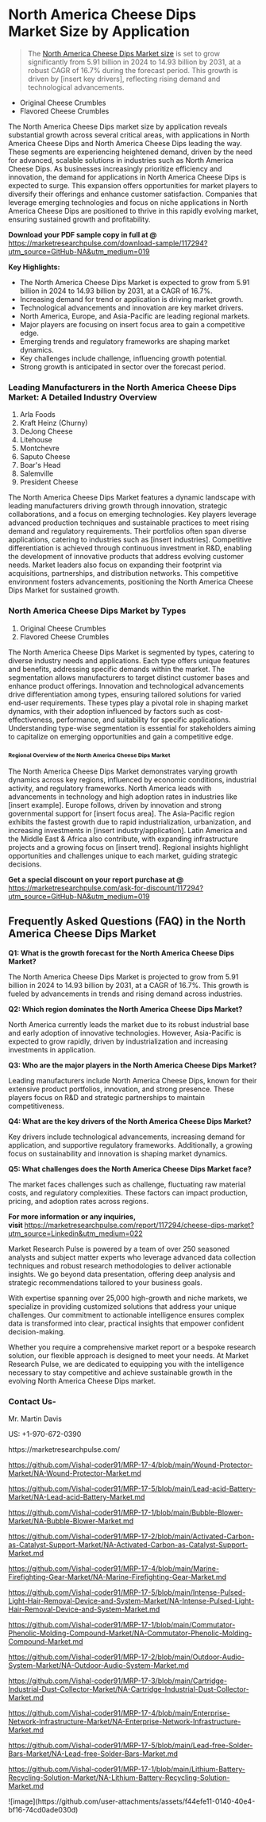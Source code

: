 <h1>North America Cheese Dips Market&nbsp;Size by Application</h1><blockquote><p>The <a href="https://marketresearchpulse.com/download-sample/117294?utm_source=GitHub-NA&amp;utm_medium=019">North America Cheese Dips Market size</a> is set to grow significantly from 5.91 billion in 2024 to 14.93 billion by 2031, at a robust CAGR of 16.7% during the forecast period. This growth is driven by [insert key drivers], reflecting rising demand and technological advancements.</p></blockquote><ul><li>Original Cheese Crumbles<li> Flavored Cheese Crumbles</li></ul><p>The North America Cheese Dips market size by application reveals substantial growth across several critical areas, with applications in North America Cheese Dips and North America Cheese Dips leading the way. These segments are experiencing heightened demand, driven by the need for advanced, scalable solutions in industries such as North America Cheese Dips. As businesses increasingly prioritize efficiency and innovation, the demand for applications in North America Cheese Dips is expected to surge. This expansion offers opportunities for market players to diversify their offerings and enhance customer satisfaction. Companies that leverage emerging technologies and focus on niche applications in North America Cheese Dips are positioned to thrive in this rapidly evolving market, ensuring sustained growth and profitability.</p><p><strong>Download your PDF sample copy in full at @ </strong><a href="https://marketresearchpulse.com/download-sample/117294?utm_source=GitHub-NA&amp;utm_medium=019">https://marketresearchpulse.com/download-sample/117294?utm_source=GitHub-NA&amp;utm_medium=019</a></p><p><strong>Key Highlights: </strong></p><ul><li>The North America Cheese Dips Market is expected to grow from 5.91 billion in 2024 to 14.93 billion by 2031, at a CAGR of 16.7%.</li><li>Increasing demand for trend or application is driving market growth.</li><li>Technological advancements and innovation are key market drivers.</li><li>North America, Europe, and Asia-Pacific are leading regional markets.</li><li>Major players are focusing on insert focus area to gain a competitive edge.</li><li>Emerging trends and regulatory frameworks are shaping market dynamics.</li><li>Key challenges include challenge, influencing growth potential.</li><li>Strong growth is anticipated in sector over the forecast period.</li></ul><h3>Leading Manufacturers in the North America Cheese Dips Market: A Detailed Industry Overview</h3><ol><li>Arla Foods</li><li>Kraft Heinz (Churny)</li><li>DeJong Cheese</li><li>Litehouse</li><li>Montchevre</li><li>Saputo Cheese</li><li>Boar's Head</li><li>Salemville</li><li>President Cheese</li></ol><div class="flex max-w-full flex-col flex-grow"><div class="min-h-8 text-message flex w-full flex-col items-end gap-2 whitespace-normal break-words [.text-message+&amp;]:mt-5" dir="auto" data-message-author-role="assistant" data-message-id="fd8432e4-4910-450d-b182-61b7bfb0a01f" data-message-model-slug="gpt-4o"><div class="flex w-full flex-col gap-1 empty:hidden first:pt-[3px]"><div class="markdown prose w-full break-words dark:prose-invert light"><p>The North America Cheese Dips Market features a dynamic landscape with leading manufacturers driving growth through innovation, strategic collaborations, and a focus on emerging technologies. Key players leverage advanced production techniques and sustainable practices to meet rising demand and regulatory requirements. Their portfolios often span diverse applications, catering to industries such as [insert industries]. Competitive differentiation is achieved through continuous investment in R&amp;D, enabling the development of innovative products that address evolving customer needs. Market leaders also focus on expanding their footprint via acquisitions, partnerships, and distribution networks. This competitive environment fosters advancements, positioning the North America Cheese Dips Market for sustained growth.</p></div></div></div></div><h3>North America Cheese Dips Market by Types</h3><ol><li>Original Cheese Crumbles<li> Flavored Cheese Crumbles</li></ol><div class="flex max-w-full flex-col flex-grow"><div class="min-h-8 text-message flex w-full flex-col items-end gap-2 whitespace-normal break-words [.text-message+&amp;]:mt-5" dir="auto" data-message-author-role="assistant" data-message-id="084470be-0bb7-4664-bddf-5156b4f41249" data-message-model-slug="gpt-4o-mini"><div class="flex w-full flex-col gap-1 empty:hidden first:pt-[3px]"><div class="markdown prose w-full break-words dark:prose-invert light"><p>The North America Cheese Dips Market is segmented by types, catering to diverse industry needs and applications. Each type offers unique features and benefits, addressing specific demands within the market. The segmentation allows manufacturers to target distinct customer bases and enhance product offerings. Innovation and technological advancements drive differentiation among types, ensuring tailored solutions for varied end-user requirements. These types play a pivotal role in shaping market dynamics, with their adoption influenced by factors such as cost-effectiveness, performance, and suitability for specific applications. Understanding type-wise segmentation is essential for stakeholders aiming to capitalize on emerging opportunities and gain a competitive edge.</p></div></div></div></div><h3><span style="font-size: 11px;">Regional Overview of the North America Cheese Dips Market</span></h3><div class="flex max-w-full flex-col flex-grow"><div class="min-h-8 text-message flex w-full flex-col items-end gap-2 whitespace-normal break-words [.text-message+&amp;]:mt-5" dir="auto" data-message-author-role="assistant" data-message-id="e9038762-ce64-4e30-91c9-9bd413514231" data-message-model-slug="gpt-4o-mini"><div class="flex w-full flex-col gap-1 empty:hidden first:pt-[3px]"><div class="markdown prose w-full break-words dark:prose-invert light"><p>The North America Cheese Dips Market demonstrates varying growth dynamics across key regions, influenced by economic conditions, industrial activity, and regulatory frameworks. North America leads with advancements in technology and high adoption rates in industries like [insert example]. Europe follows, driven by innovation and strong governmental support for [insert focus area]. The Asia-Pacific region exhibits the fastest growth due to rapid industrialization, urbanization, and increasing investments in [insert industry/application]. Latin America and the Middle East &amp; Africa also contribute, with expanding infrastructure projects and a growing focus on [insert trend]. Regional insights highlight opportunities and challenges unique to each market, guiding strategic decisions.</p></div></div></div></div><p><strong>Get a special discount on your report purchase at @ </strong><a href="https://marketresearchpulse.com/ask-for-discount/117294?utm_source=GitHub-NA&amp;utm_medium=019">https://marketresearchpulse.com/ask-for-discount/117294?utm_source=GitHub-NA&amp;utm_medium=019</a></p><h2>Frequently Asked Questions (FAQ) in the North America Cheese Dips Market</h2><p><strong>Q1: What is the growth forecast for the North America Cheese Dips Market?</strong></p><p>The North America Cheese Dips Market is projected to grow from 5.91 billion in 2024 to 14.93 billion by 2031, at a CAGR of 16.7%. This growth is fueled by advancements in trends and rising demand across industries.</p><p><strong>Q2: Which region dominates the North America Cheese Dips Market?</strong></p><p>North America currently leads the market due to its robust industrial base and early adoption of innovative technologies. However, Asia-Pacific is expected to grow rapidly, driven by industrialization and increasing investments in application.</p><p><strong>Q3: Who are the major players in the North America Cheese Dips Market?</strong></p><p>Leading manufacturers include North America Cheese Dips, known for their extensive product portfolios, innovation, and strong presence. These players focus on R&amp;D and strategic partnerships to maintain competitiveness.</p><p><strong>Q4: What are the key drivers of the North America Cheese Dips Market?</strong></p><p>Key drivers include technological advancements, increasing demand for application, and supportive regulatory frameworks. Additionally, a growing focus on sustainability and innovation is shaping market dynamics.</p><p><strong>Q5: What challenges does the North America Cheese Dips Market face?</strong></p><p>The market faces challenges such as challenge, fluctuating raw material costs, and regulatory complexities. These factors can impact production, pricing, and adoption rates across regions.</p><p><strong>For more information or any inquiries, visit&nbsp;</strong><a href="https://marketresearchpulse.com/report/117294/cheese-dips-market?utm_source=Linkedin&utm_medium=022">https://marketresearchpulse.com/report/117294/cheese-dips-market?utm_source=Linkedin&utm_medium=022</a></p><p>Market Research Pulse is powered by a team of over 250 seasoned analysts and subject matter experts who leverage advanced data collection techniques and robust research methodologies to deliver actionable insights. We go beyond data presentation, offering deep analysis and strategic recommendations tailored to your business goals.</p><p>With expertise spanning over 25,000 high-growth and niche markets, we specialize in providing customized solutions that address your unique challenges. Our commitment to actionable intelligence ensures complex data is transformed into clear, practical insights that empower confident decision-making.</p><p>Whether you require a comprehensive market report or a bespoke research solution, our flexible approach is designed to meet your needs. At Market Research Pulse, we are dedicated to equipping you with the intelligence necessary to stay competitive and achieve sustainable growth in the evolving North America Cheese Dips market.</p><h3><strong>Contact Us-</strong></h3><p>Mr. Martin Davis</p><p>US: +1-970-672-0390</p><p>https://marketresearchpulse.com/</p><p><a href="https://github.com/Vishal-coder91/MRP-17-4/blob/main/Wound-Protector-Market/NA-Wound-Protector-Market.md">https://github.com/Vishal-coder91/MRP-17-4/blob/main/Wound-Protector-Market/NA-Wound-Protector-Market.md</a></p><p><a href="https://github.com/Vishal-coder91/MRP-17-5/blob/main/Lead-acid-Battery-Market/NA-Lead-acid-Battery-Market.md">https://github.com/Vishal-coder91/MRP-17-5/blob/main/Lead-acid-Battery-Market/NA-Lead-acid-Battery-Market.md</a></p><p><a href="https://github.com/Vishal-coder91/MRP-17-1/blob/main/Bubble-Blower-Market/NA-Bubble-Blower-Market.md">https://github.com/Vishal-coder91/MRP-17-1/blob/main/Bubble-Blower-Market/NA-Bubble-Blower-Market.md</a></p><p><a href="https://github.com/Vishal-coder91/MRP-17-2/blob/main/Activated-Carbon-as-Catalyst-Support-Market/NA-Activated-Carbon-as-Catalyst-Support-Market.md">https://github.com/Vishal-coder91/MRP-17-2/blob/main/Activated-Carbon-as-Catalyst-Support-Market/NA-Activated-Carbon-as-Catalyst-Support-Market.md</a></p><p><a href="https://github.com/Vishal-coder91/MRP-17-4/blob/main/Marine-Firefighting-Gear-Market/NA-Marine-Firefighting-Gear-Market.md">https://github.com/Vishal-coder91/MRP-17-4/blob/main/Marine-Firefighting-Gear-Market/NA-Marine-Firefighting-Gear-Market.md</a></p><p><a href="https://github.com/Vishal-coder91/MRP-17-5/blob/main/Intense-Pulsed-Light-Hair-Removal-Device-and-System-Market/NA-Intense-Pulsed-Light-Hair-Removal-Device-and-System-Market.md">https://github.com/Vishal-coder91/MRP-17-5/blob/main/Intense-Pulsed-Light-Hair-Removal-Device-and-System-Market/NA-Intense-Pulsed-Light-Hair-Removal-Device-and-System-Market.md</a></p><p><a href="https://github.com/Vishal-coder91/MRP-17-1/blob/main/Commutator-Phenolic-Molding-Compound-Market/NA-Commutator-Phenolic-Molding-Compound-Market.md">https://github.com/Vishal-coder91/MRP-17-1/blob/main/Commutator-Phenolic-Molding-Compound-Market/NA-Commutator-Phenolic-Molding-Compound-Market.md</a></p><p><a href="https://github.com/Vishal-coder91/MRP-17-2/blob/main/Outdoor-Audio-System-Market/NA-Outdoor-Audio-System-Market.md">https://github.com/Vishal-coder91/MRP-17-2/blob/main/Outdoor-Audio-System-Market/NA-Outdoor-Audio-System-Market.md</a></p><p><a href="https://github.com/Vishal-coder91/MRP-17-3/blob/main/Cartridge-Industrial-Dust-Collector-Market/NA-Cartridge-Industrial-Dust-Collector-Market.md">https://github.com/Vishal-coder91/MRP-17-3/blob/main/Cartridge-Industrial-Dust-Collector-Market/NA-Cartridge-Industrial-Dust-Collector-Market.md</a></p><p><a href="https://github.com/Vishal-coder91/MRP-17-4/blob/main/Enterprise-Network-Infrastructure-Market/NA-Enterprise-Network-Infrastructure-Market.md">https://github.com/Vishal-coder91/MRP-17-4/blob/main/Enterprise-Network-Infrastructure-Market/NA-Enterprise-Network-Infrastructure-Market.md</a></p><p><a href="https://github.com/Vishal-coder91/MRP-17-5/blob/main/Lead-free-Solder-Bars-Market/NA-Lead-free-Solder-Bars-Market.md">https://github.com/Vishal-coder91/MRP-17-5/blob/main/Lead-free-Solder-Bars-Market/NA-Lead-free-Solder-Bars-Market.md</a></p><p><a href="https://github.com/Vishal-coder91/MRP-17-1/blob/main/Lithium-Battery-Recycling-Solution-Market/NA-Lithium-Battery-Recycling-Solution-Market.md">https://github.com/Vishal-coder91/MRP-17-1/blob/main/Lithium-Battery-Recycling-Solution-Market/NA-Lithium-Battery-Recycling-Solution-Market.md</a></p>
![image](https://github.com/user-attachments/assets/f44efe11-0140-40e4-bf16-74cd0ade030d)
